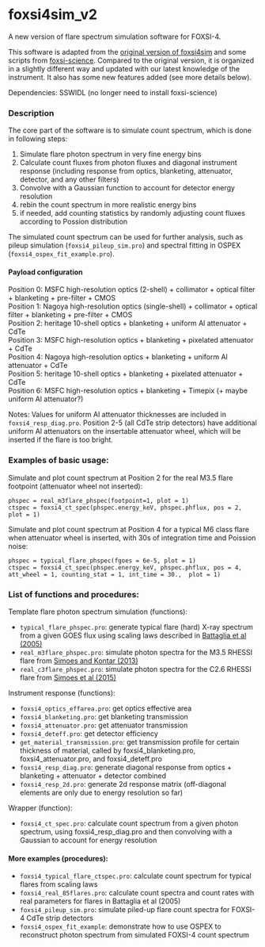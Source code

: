 # foxsi4sim_v2
A new version of flare spectrum simulation software for FOXSI-4.

This software is adapted from the [original version of foxsi4sim](https://github.com/somusset/foxsi4sim) and some scripts from [foxsi-science](https://github.com/foxsi/foxsi-science).
Compared to the original version, it is organized in a slightly different way and updated with our latest knowledge of the instrument. 
It also has some new features added (see more details below).

Dependencies: SSWIDL (no longer need to install foxsi-science)

### Description
The core part of the software is to simulate count spectrum, which is done in following steps: 
1. Simulate flare photon spectrum in very fine energy bins
2. Calculate count fluxes from photon fluxes and diagonal instrument response (including response from optics, blanketing, attenuator, detector, and any other filters)
3. Convolve with a Gaussian function to account for detector energy resolution
4. rebin the count spectrum in more realistic energy bins
5. if needed, add counting statistics by randomly adjusting count fluxes according to Possion distribution

The simulated count spectrum can be used for further analysis, such as pileup simulation (`foxsi4_pileup_sim.pro`) and spectral fitting in OSPEX (`foxsi4_ospex_fit_example.pro`).

#### Payload configuration
Position 0: MSFC high-resolution optics (2-shell) + collimator + optical filter + blanketing + pre-filter + CMOS  
Position 1: Nagoya high-resolution optics (single-shell) + collimator + optical filter + blanketing + pre-filter + CMOS  
Position 2: heritage 10-shell optics + blanketing + uniform Al attenuator + CdTe   
Position 3: MSFC high-resolution optics + blanketing + pixelated attenuator + CdTe  
Position 4: Nagoya high-resolution optics + blanketing + uniform Al attenuator + CdTe  
Position 5: heritage 10-shell optics + blanketing + pixelated attenuator + CdTe  
Position 6: MSFC high-resolution optics + blanketing + Timepix (+ maybe uniform Al attenuator?) 

Notes:
Values for uniform Al attenuator thicknesses are included in `foxsi4_resp_diag.pro`.
Position 2-5 (all CdTe strip detectors) have additional uniform Al attenuators on the insertable attenuator wheel, which will be inserted if the flare is too bright.

### Examples of basic usage:
Simulate and plot count spectrum at Position 2 for the real M3.5 flare footpoint (attenuator wheel not inserted):
```
phspec = real_m3flare_phspec(footpoint=1, plot = 1)
ctspec = foxsi4_ct_spec(phspec.energy_keV, phspec.phflux, pos = 2, plot = 1)
```
Simulate and plot count spectrum at Position 4 for a typical M6 class flare when attenuator wheel is inserted, with 30s of integration time and Poission noise:
```
phspec = typical_flare_phspec(fgoes = 6e-5, plot = 1)
ctspec = foxsi4_ct_spec(phspec.energy_keV, phspec.phflux, pos = 4, att_wheel = 1, counting_stat = 1, int_time = 30.,  plot = 1)
```

### List of functions and procedures:
Template flare photon spectrum simulation (functions):
* `typical_flare_phspec.pro`: generate typical flare (hard) X-ray spectrum from a given GOES flux using scaling laws described in
[Battaglia et al (2005)](https://www.aanda.org/articles/aa/abs/2005/32/aa3027-05/aa3027-05.html)
* `real_m3flare_phspec.pro`: simulate photon spectra for the M3.5 RHESSI flare from [Simoes and Kontar (2013)](https://www.aanda.org/articles/aa/full_html/2013/03/aa20304-12/aa20304-12.html)
* `real_c3flare_phspec.pro`: simulate photon spectra for the C2.6 RHESSI flare from [Simoes et al (2015)](https://www.aanda.org/articles/aa/abs/2015/05/aa24795-14/aa24795-14.html)

Instrument response (functions):
* `foxsi4_optics_effarea.pro`: get optics effective area
* `foxsi4_blanketing.pro`: get blanketing transmission
* `foxsi4_attenuator.pro`: get attenuator transmission
* `foxsi4_deteff.pro`: get detector efficiency
* `get_material_transmission.pro`: get transmission profile for certain thickness of material, called by foxsi4_blanketing.pro, foxsi4_attenuator.pro, and foxsi4_deteff.pro
* `foxsi4_resp_diag.pro`: generate diagonal response from optics + blanketing + attenuator + detector combined
* `foxsi4_resp_2d.pro`: generate 2d response matrix (off-diagonal elements are only due to energy resolution so far)

Wrapper (function):
* `foxsi4_ct_spec.pro`: calculate count spectrum from a given photon spectrum, using foxsi4_resp_diag.pro and then convolving with a Gaussian to account for energy resolution

#### More examples (procedures):
* `foxsi4_typical_flare_ctspec.pro`: calculate count spectrum for typical flares from scaling laws 
* `foxsi4_real_85flares.pro`: calculate count spectra and count rates with real parameters for flares in Battaglia et al (2005)
* `foxsi4_pileup_sim.pro`: simulate piled-up flare count spectra for FOXSI-4 CdTe strip detectors
* `foxsi4_ospex_fit_example`: demonstrate how to use OSPEX to reconstruct photon spectrum from simulated FOXSI-4 count spectrum

